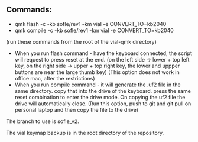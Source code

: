 ## Commands:
* qmk flash -c -kb sofle/rev1 -km vial -e CONVERT_TO=kb2040
* qmk compile -c -kb sofle/rev1 -km vial -e CONVERT_TO=kb2040

(run these commands from the root of the vial-qmk directory)

*  When you run flash command - have the keyboard connected, the script will request to press reset at the end.
(on the left side -> lower + top left key, on the right side -> upper + top right key, the lower and uppper buttons are near the large thumb key) (This option does not work in office mac, after the restrictions)
* When you run compile command - it will generate the .uf2 file in the same directory. copy that into the drive of the keyboard. press the same reset combination to enter the drive mode. On copying the uf2 file the drive will automatically close. (Run this option, push to git and git pull on personal laptop and then copy the file to the drive)

The branch to use is sofle_v2.

The vial keymap backup is in the root directory of the repository.

